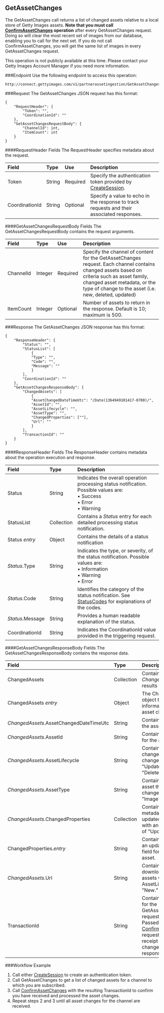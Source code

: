 GetAssetChanges
-------------
The GetAssetChanges call returns a list of changed assets relative to a local store of Getty Images assets. <b>Note that you must call [ConfirmAssetChanges][] operation</b> after every GetAssetChanges request. Doing so will clear the most recent set of images from our database, enabling you to call for the next set. If you do not call ConfirmAssetChanges, you will get the same list of images in every GetAssetChanges request.

This operation is not publicly available at this time. Please contact your Getty Images Account Manager if you need more information.

###Endpoint
Use the following endpoint to access this operation:

	http://connect.gettyimages.com/v1/partnerassetingestion/GetAssetChanges


###Request
The GetAssetChanges JSON request has this format:

	{
  		"RequestHeader": {
    		"Token": "",
    		"CoordinationId": ""
  		},
  		"GetAssetChangesRequestBody": {
    		"ChannelId": int,
    		"ItemCount": int
  		}
	}

####RequestHeader Fields
The RequestHeader specifies metadata about the request.

| Field          | Type        | Use          | Description                                                                               |
|:---------------|:------------|:-------------|:------------------------------------------------------------------------------------------|
| Token          | String      | Required     | Specify the authentication token provided by [CreateSession][].                           | 
| CoordinationId | String      | Optional     | Specify a value to echo in the response to track requests and their associated responses. |

####GetAssetChangesRequestBody Fields
The GetAssetChangesRequestBody contains the request arguments.

| Field 		| Type		| Use 	 	| Description 																						|
|:--------------|:----------|:----------|:--------------------------------------------------------------------------------------------------|
| ChannelId		| Integer 	| Required 	| Specify the channel of content for the GetAssetChanges request. Each channel contains changed assets based on criteria such as asset family, changed asset metadata, or the type of change to the asset (i.e. new, deleted, updated)|
| ItemCount		| Integer 	| Optional 	| Number of assets to return in the response. Default is 10; maximum is 500.						|



###Response
The GetAssetChanges JSON response has this format:

	{
		"ResponseHeader": {
    		"Status": "",
    		"StatusList": [
      			{
        		"Type": "",
        		"Code": "",
        		"Message": ""
      			}
    		],
    		"CoordinationId": ""
 		},
		"GetAssetChangesResponseBody": {
    		"ChangedAssets": [
      			{
        		"AssetChangedDateTimeUtc": "/Date(1364949101417-0700)/",
        		"AssetId": "",
        		"AssetLifecycle": "",
        		"AssetType": "",
        		"ChangedProperties": [""],
        		"Url": ""
      			}
    		],
 			"TransactionId": ""
		}
	}

####ResponseHeader Fields
The ResponseHeader contains metadata about the operation execution and response.

| Field            | Type        | Description                                                                                                                   |
|:-----------------|:------------|:------------------------------------------------------------------------------------------------------------------------------|
| Status           | String      | Indicates the overall operation processing status notification. Possible values are: <br>• Success <br>• Error <br>• Warning  | 
| StatusList       | Collection  | Contains a _Status_ entry for each detailed processing status notification.                                                   |
| Status _entry_   | Object      | Contains the details of a status notification                                                                                 |
| _Status_.Type    | String      | Indicates the type, or severity, of the status notification. Possible values are: <br>• Information <br>• Warning <br>• Error |
| _Status_.Code    | String      | Identifies the category of the status notification. See [StatusCodes][] for explanations of the codes.        				 |
| _Status_.Message | String      | Provides a human readable explanation of the status.                                                                          |
| CoordinationId   | String      | Indicates the CoordinationId value provided in the triggering request.                                                        |


####GetAssetChangesResponseBody Fields
The GetAssetChangesResponseBody contains the response data.

| Field                					   	| Type      | Description																						|
|:------------------------------------------|:----------|:--------------------------------------------------------------------------------------------------|
| ChangedAssets	          					| Collection| Contains a list of _ChangedAssets_ results for the query. 										|
| ChangedAssets _entry_   					| Object	| The ChangedAssets object that contains information about the asset change. 						|
| _ChangedAssets_.AssetChangedDateTimeUtc	| String    | Contains the date of the asset change.															|
| _ChangedAssets_.AssetId 					| String	| Contains the AssetId for the asset change.    													|
| _ChangedAssets_.AssetLifecycle 			| String	| Contains the type of change this asset change is. (i.e. "New," "Updated" or "Deleted")			|
| _ChangedAssets_.AssetType 				| String    | Contains the type of asset this asset change is (i.e. "Image"). 									|
| _ChangedAssets_.ChangedProperties			| Collection| Contains a list of the metadata fields updated for assets with an AssetLifecycle of "Updated." 	|
| ChangedProperties._entry_					| String	| Contains the name of an updated metadata field for the changed asset.							 	|
| _ChangedAssets_.Url						| String	| Contains the asset download URL for assets with an AssetLifecycle of "New."					 	|
| TransactionId								| String	| Contains the identifier for the GetAssetChanges request/response. Passed into [ConfirmAssetChanges][] requests to confirm receipt of the asset changes in the response.|


###Workflow Example
1. Call either [CreateSession][] to create an authentication token.
2. Call GetAssetChanges to get a list of changed assets for a channel to which you are subscribed.
3. Call [ConfirmAssetChanges][] with the resulting TransactionId to confirm you have received and processed the asset changes.
4. Repeat steps 2 and 3 until all asset changes for the channel are received.


[StatusCodes]: ../../appendix/StatusCodes.md
[CreateCustomer]: ../account/CreateCustomer.md
[CreateSession]: ../session/CreateSession.md
[CreateApplicationSession]: ../session/CreateApplicationSession.md
[GetCountries]: ../data/GetCountries.md
[CreateLightboxItems]: ../lightbox/CreateLightboxItems.md
[DeleteLightboxItems]: ../lightbox/DeleteLightboxItems.md
[CreateLightbox]: ../lightbox/CreateLightbox.md
[DeleteLightbox]: ../lightbox/DeleteLightbox.md
[GetLightbox]: ../lightbox/GetLightbox.md
[GetLightboxHeaders]: ../lightbox/GetLightboxHeaders.md
[UpdateLightboxHeader]: ../lightbox/UpdateLightboxHeader.md
[CreateDownloadRequest]: ../download/CreateDownloadRequest.md
[GetImageDownloadAuthorizations]: ../download/GetImageDownloadAuthorizations.md
[GetLargestImageDownloadAuthorizations]: ../download/GetLargestImageDownloadAuthorizations.md
[GetEventDetails]: ../search/GetEventDetails.md
[GetImageDetails]: ../search/GetImageDetails.md
[SearchForImages]: ../search/SearchForImages.md
[SearchForVideos]: ../search/SearchForVideos.md
[ConfirmAssetChanges]: ../partnerassetingestion/ConfirmAssetChanges.md



